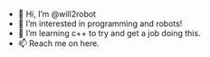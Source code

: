 - 👋 Hi, I’m @will2robot
- 👀 I’m interested in programming and robots!
- 🌱 I’m learning c++ to try and get a job doing this.
- 📫 Reach me on here.

<!---
will2robot/will2robot is a ✨ special ✨ repository because its `README.md` (this file) appears on your GitHub profile.
You can click the Preview link to take a look at your changes.
--->
